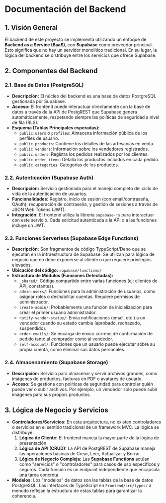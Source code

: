 # Documentación del Backend

## 1. Visión General

El backend de este proyecto se implementa utilizando un enfoque de **Backend as a Service (BaaS)**, con **Supabase** como proveedor principal. Esto significa que no hay un servidor monolítico tradicional. En su lugar, la lógica del backend se distribuye entre los servicios que ofrece Supabase.

## 2. Componentes del Backend

### 2.1. Base de Datos (PostgreSQL)

*   **Descripción:** El núcleo del backend es una base de datos PostgreSQL gestionada por Supabase.
*   **Acceso:** El frontend puede interactuar directamente con la base de datos a través de la API de PostgREST que Supabase genera automáticamente, respetando siempre las políticas de seguridad a nivel de fila (RLS).
*   **Esquema (Tablas Principales esperadas):**
    *   `public.users` o `profiles`: Almacena información pública de los perfiles de usuario.
    *   `public.products`: Contiene los detalles de las artesanías en venta.
    *   `public.vendors`: Información sobre los vendedores registrados.
    *   `public.orders`: Registra los pedidos realizados por los clientes.
    *   `public.order_items`: Detalla los productos incluidos en cada pedido.
    *   `public.categories`: Categorías de los productos.

### 2.2. Autenticación (Supabase Auth)

*   **Descripción:** Servicio gestionado para el manejo completo del ciclo de vida de la autenticación de usuarios.
*   **Funcionalidades:** Registro, inicio de sesión (con email/contraseña, OAuth), recuperación de contraseña, y gestión de sesiones a través de JSON Web Tokens (JWT).
*   **Integración:** El frontend utiliza la librería `supabase-js` para interactuar con este servicio. Cada solicitud autenticada a la API o a las funciones incluye un JWT.

### 2.3. Funciones Serverless (Supabase Edge Functions)

*   **Descripción:** Son fragmentos de código TypeScript/Deno que se ejecutan en la infraestructura de Supabase. Se utilizan para lógica de negocio que no debe exponerse al cliente o que requiere privilegios elevados.
*   **Ubicación del código:** `supabase/functions/`
*   **Estructura de Módulos (Funciones Detectadas):**
    *   `_shared/`: Código compartido entre varias funciones (ej: clientes de API, constantes).
    *   `admin-users/`: Funciones para la administración de usuarios, como asignar roles o deshabilitar cuentas. Requiere permisos de administrador.
    *   `create-admin/`: Probablemente una función de inicialización para crear el primer usuario administrador.
    *   `notify-vendor-status/`: Envía notificaciones (email, etc.) a un vendedor cuando su estado cambia (aprobado, rechazado, suspendido).
    *   `order-emails/`: Se encarga de enviar correos de confirmación de pedido tanto al comprador como al vendedor.
    *   `self-account/`: Funciones que un usuario puede ejecutar sobre su propia cuenta, como eliminar sus datos personales.

### 2.4. Almacenamiento (Supabase Storage)

*   **Descripción:** Servicio para almacenar y servir archivos grandes, como imágenes de productos, facturas en PDF o avatares de usuario.
*   **Acceso:** Se gestiona con políticas de seguridad para controlar quién puede ver o subir archivos. Por ejemplo, un vendedor solo puede subir imágenes para sus propios productos.

## 3. Lógica de Negocio y Servicios

*   **Controladores/Servicios:** En esta arquitectura, no existen controladores o servicios en el sentido tradicional de un framework MVC. La lógica se distribuye:
    1.  **Lógica de Cliente:** El frontend maneja la mayor parte de la lógica de presentación.
    2.  **Lógica de API (CRUD):** La API de PostgREST de Supabase maneja las operaciones básicas de Crear, Leer, Actualizar y Borrar.
    3.  **Lógica de Negocio Compleja:** Las **Supabase Functions** actúan como "servicios" o "controladores" para casos de uso específicos y seguros. Cada función es un endpoint independiente que encapsula una tarea concreta.
*   **Modelos:** Los "modelos" de datos son las tablas de la base de datos PostgreSQL. Las interfaces de TypeScript en `Frontend/src/types/` a menudo reflejan la estructura de estas tablas para garantizar la coherencia.
